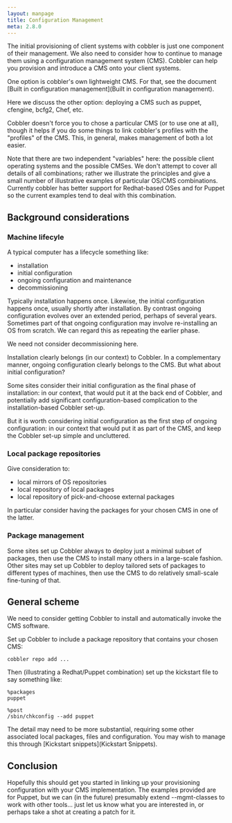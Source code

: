```yaml
---
layout: manpage
title: Configuration Management
meta: 2.8.0
---
```



The initial provisioning of client systems with cobbler is just one component of their management. We also need to
consider how to continue to manage them using a configuration management system (CMS). Cobbler can help you provision
and introduce a CMS onto your client systems.

One option is cobbler's own lightweight CMS. For that, see the document [Built in configuration management](Built in configuration management).

Here we discuss the other option: deploying a CMS such as puppet, cfengine, bcfg2, Chef, etc.

Cobbler doesn't force you to chose a particular CMS (or to use one at all), though it helps if you do some things to
link cobbler's profiles with the "profiles" of the CMS. This, in general, makes management of both a lot easier.

Note that there are two independent "variables" here: the possible client operating systems and the possible CMSes. We
don't attempt to cover all details of all combinations; rather we illustrate the principles and give a small number of
illustrative examples of particular OS/CMS combinations. Currently cobbler has better support for Redhat-based OSes and
for Puppet so the current examples tend to deal with this combination.

## Background considerations

### Machine lifecyle

A typical computer has a lifecycle something like:

* installation
* initial configuration
* ongoing configuration and maintenance
* decommissioning

Typically installation happens once.  Likewise, the initial configuration happens once, usually shortly after
installation. By contrast ongoing configuration evolves over an extended period, perhaps of several years. Sometimes
part of that ongoing configuration may involve re-installing an OS from scratch.  We can regard this as repeating the
earlier phase.

We need not consider decommissioning here.

Installation clearly belongs (in our context) to Cobbler.  In a complementary manner, ongoing configuration clearly
belongs to the CMS. But what about initial configuration?

Some sites consider their initial configuration as the final phase of installation: in our context, that would put it at
the back end of Cobbler, and potentially add significant configuration-based complication to the installation-based
Cobbler set-up.

But it is worth considering initial configuration as the first step of ongoing configuration: in our context that would
put it as part of the CMS, and keep the Cobbler set-up simple and uncluttered.

### Local package repositories

Give consideration to:

- local mirrors of OS repositories
- local repository of local packages
- local repository of pick-and-choose external packages

In particular consider having the packages for your chosen CMS in one of the latter.

### Package management

Some sites set up Cobbler always to deploy just a minimal subset of packages, then use the CMS to install many others in
a large-scale fashion.  Other sites may set up Cobbler to deploy tailored sets of packages to different types of
machines, then use the CMS to do relatively small-scale fine-tuning of that.

## General scheme

We need to consider getting Cobbler to install and automatically invoke the CMS software.

Set up Cobbler to include a package repository that contains your chosen CMS:

    cobbler repo add ...

Then (illustrating a Redhat/Puppet combination) set up the kickstart file to say something like:

    %packages
    puppet

    %post
    /sbin/chkconfig --add puppet

The detail may need to be more substantial, requiring some other associated local packages, files and configuration. You
may wish to manage this through [Kickstart snippets](Kickstart Snippets).

## Conclusion

Hopefully this should get you started in linking up your provisioning configuration with your CMS implementation. The
examples provided are for Puppet, but we can (in the future) presumably extend --mgmt-classes to work with other
tools... just let us know what you are interested in, or perhaps take a shot at creating a patch for it.

